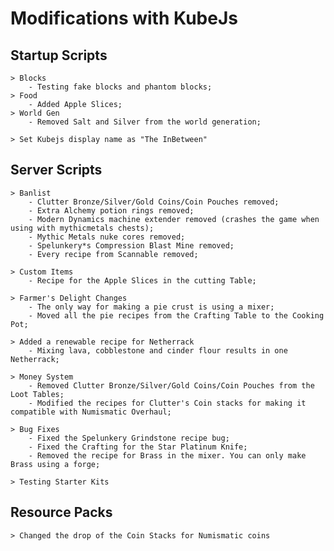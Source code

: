 # **Modifications with KubeJs**

## **Startup Scripts**  
  
    > Blocks  
        - Testing fake blocks and phantom blocks;  
    > Food
        - Added Apple Slices;
    > World Gen
        - Removed Salt and Silver from the world generation;
  
    > Set Kubejs display name as "The InBetween"


## **Server Scripts**  
  
    > Banlist  
        - Clutter Bronze/Silver/Gold Coins/Coin Pouches removed;  
        - Extra Alchemy potion rings removed;  
        - Modern Dynamics machine extender removed (crashes the game when using with mythicmetals chests);  
        - Mythic Metals nuke cores removed;  
        - Spelunkery*s Compression Blast Mine removed;  
        - Every recipe from Scannable removed;  
  
    > Custom Items  
        - Recipe for the Apple Slices in the cutting Table; 
  
    > Farmer's Delight Changes
        - The only way for making a pie crust is using a mixer;   
        - Moved all the pie recipes from the Crafting Table to the Cooking Pot;  
  
    > Added a renewable recipe for Netherrack  
        - Mixing lava, cobblestone and cinder flour results in one Netherrack;  
  
    > Money System  
        - Removed Clutter Bronze/Silver/Gold Coins/Coin Pouches from the Loot Tables;  
        - Modified the recipes for Clutter's Coin stacks for making it compatible with Numismatic Overhaul;  
  
    > Bug Fixes  
        - Fixed the Spelunkery Grindstone recipe bug;  
        - Fixed the Crafting for the Star Platinum Knife;  
        - Removed the recipe for Brass in the mixer. You can only make Brass using a forge;  
  
    > Testing Starter Kits  

## **Resource Packs**  
  
    > Changed the drop of the Coin Stacks for Numismatic coins